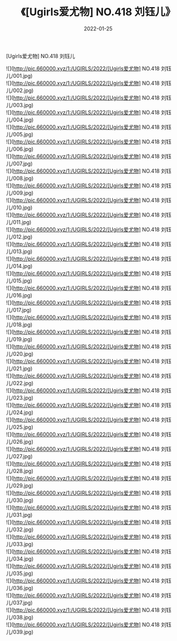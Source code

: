 ﻿---
layout: post
title:  《[Ugirls爱尤物] NO.418 刘钰儿》
date:   2022-01-25
img: http://pic.660000.xyz/1:/UGIRLS/2022/[Ugirls爱尤物] NO.418 刘钰儿/000.jpg
categories: [美女, 清纯, 唯美]
---

[Ugirls爱尤物] NO.418 刘钰儿

 ![](http://pic.660000.xyz/1:/UGIRLS/2022/[Ugirls爱尤物] NO.418 刘钰儿/001.jpg) <br>![](http://pic.660000.xyz/1:/UGIRLS/2022/[Ugirls爱尤物] NO.418 刘钰儿/002.jpg) <br>![](http://pic.660000.xyz/1:/UGIRLS/2022/[Ugirls爱尤物] NO.418 刘钰儿/003.jpg) <br>![](http://pic.660000.xyz/1:/UGIRLS/2022/[Ugirls爱尤物] NO.418 刘钰儿/004.jpg) <br>![](http://pic.660000.xyz/1:/UGIRLS/2022/[Ugirls爱尤物] NO.418 刘钰儿/005.jpg) <br>![](http://pic.660000.xyz/1:/UGIRLS/2022/[Ugirls爱尤物] NO.418 刘钰儿/006.jpg) <br>![](http://pic.660000.xyz/1:/UGIRLS/2022/[Ugirls爱尤物] NO.418 刘钰儿/007.jpg) <br>![](http://pic.660000.xyz/1:/UGIRLS/2022/[Ugirls爱尤物] NO.418 刘钰儿/008.jpg) <br>![](http://pic.660000.xyz/1:/UGIRLS/2022/[Ugirls爱尤物] NO.418 刘钰儿/009.jpg) <br>![](http://pic.660000.xyz/1:/UGIRLS/2022/[Ugirls爱尤物] NO.418 刘钰儿/010.jpg) <br>![](http://pic.660000.xyz/1:/UGIRLS/2022/[Ugirls爱尤物] NO.418 刘钰儿/011.jpg) <br>![](http://pic.660000.xyz/1:/UGIRLS/2022/[Ugirls爱尤物] NO.418 刘钰儿/012.jpg) <br>![](http://pic.660000.xyz/1:/UGIRLS/2022/[Ugirls爱尤物] NO.418 刘钰儿/013.jpg) <br>![](http://pic.660000.xyz/1:/UGIRLS/2022/[Ugirls爱尤物] NO.418 刘钰儿/014.jpg) <br>![](http://pic.660000.xyz/1:/UGIRLS/2022/[Ugirls爱尤物] NO.418 刘钰儿/015.jpg) <br>![](http://pic.660000.xyz/1:/UGIRLS/2022/[Ugirls爱尤物] NO.418 刘钰儿/016.jpg) <br>![](http://pic.660000.xyz/1:/UGIRLS/2022/[Ugirls爱尤物] NO.418 刘钰儿/017.jpg) <br>![](http://pic.660000.xyz/1:/UGIRLS/2022/[Ugirls爱尤物] NO.418 刘钰儿/018.jpg) <br>![](http://pic.660000.xyz/1:/UGIRLS/2022/[Ugirls爱尤物] NO.418 刘钰儿/019.jpg) <br>![](http://pic.660000.xyz/1:/UGIRLS/2022/[Ugirls爱尤物] NO.418 刘钰儿/020.jpg) <br>![](http://pic.660000.xyz/1:/UGIRLS/2022/[Ugirls爱尤物] NO.418 刘钰儿/021.jpg) <br>![](http://pic.660000.xyz/1:/UGIRLS/2022/[Ugirls爱尤物] NO.418 刘钰儿/022.jpg) <br>![](http://pic.660000.xyz/1:/UGIRLS/2022/[Ugirls爱尤物] NO.418 刘钰儿/023.jpg) <br>![](http://pic.660000.xyz/1:/UGIRLS/2022/[Ugirls爱尤物] NO.418 刘钰儿/024.jpg) <br>![](http://pic.660000.xyz/1:/UGIRLS/2022/[Ugirls爱尤物] NO.418 刘钰儿/025.jpg) <br>![](http://pic.660000.xyz/1:/UGIRLS/2022/[Ugirls爱尤物] NO.418 刘钰儿/026.jpg) <br>![](http://pic.660000.xyz/1:/UGIRLS/2022/[Ugirls爱尤物] NO.418 刘钰儿/027.jpg) <br>![](http://pic.660000.xyz/1:/UGIRLS/2022/[Ugirls爱尤物] NO.418 刘钰儿/028.jpg) <br>![](http://pic.660000.xyz/1:/UGIRLS/2022/[Ugirls爱尤物] NO.418 刘钰儿/029.jpg) <br>![](http://pic.660000.xyz/1:/UGIRLS/2022/[Ugirls爱尤物] NO.418 刘钰儿/030.jpg) <br>![](http://pic.660000.xyz/1:/UGIRLS/2022/[Ugirls爱尤物] NO.418 刘钰儿/031.jpg) <br>![](http://pic.660000.xyz/1:/UGIRLS/2022/[Ugirls爱尤物] NO.418 刘钰儿/032.jpg) <br>![](http://pic.660000.xyz/1:/UGIRLS/2022/[Ugirls爱尤物] NO.418 刘钰儿/033.jpg) <br>![](http://pic.660000.xyz/1:/UGIRLS/2022/[Ugirls爱尤物] NO.418 刘钰儿/034.jpg) <br>![](http://pic.660000.xyz/1:/UGIRLS/2022/[Ugirls爱尤物] NO.418 刘钰儿/035.jpg) <br>![](http://pic.660000.xyz/1:/UGIRLS/2022/[Ugirls爱尤物] NO.418 刘钰儿/036.jpg) <br>![](http://pic.660000.xyz/1:/UGIRLS/2022/[Ugirls爱尤物] NO.418 刘钰儿/037.jpg) <br>![](http://pic.660000.xyz/1:/UGIRLS/2022/[Ugirls爱尤物] NO.418 刘钰儿/038.jpg) <br>![](http://pic.660000.xyz/1:/UGIRLS/2022/[Ugirls爱尤物] NO.418 刘钰儿/039.jpg) <br>